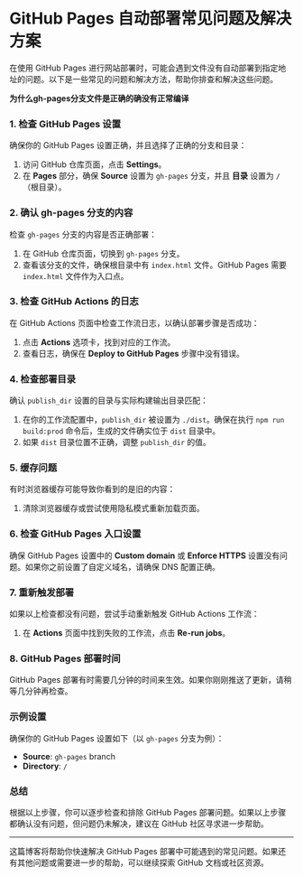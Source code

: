 # GitHub Pages 自动部署常见问题及解决方案

在使用 GitHub Pages 进行网站部署时，可能会遇到文件没有自动部署到指定地址的问题。以下是一些常见的问题和解决方法，帮助你排查和解决这些问题。

**为什么gh-pages分支文件是正确的确没有正常编译**

### 1. 检查 GitHub Pages 设置

确保你的 GitHub Pages 设置正确，并且选择了正确的分支和目录：

1. 访问 GitHub 仓库页面，点击 **Settings**。
2. 在 **Pages** 部分，确保 **Source** 设置为 `gh-pages` 分支，并且 **目录** 设置为 `/`（根目录）。

### 2. 确认 gh-pages 分支的内容

检查 `gh-pages` 分支的内容是否正确部署：

1. 在 GitHub 仓库页面，切换到 `gh-pages` 分支。
2. 查看该分支的文件，确保根目录中有 `index.html` 文件。GitHub Pages 需要 `index.html` 文件作为入口点。

### 3. 检查 GitHub Actions 的日志

在 GitHub Actions 页面中检查工作流日志，以确认部署步骤是否成功：

1. 点击 **Actions** 选项卡，找到对应的工作流。
2. 查看日志，确保在 **Deploy to GitHub Pages** 步骤中没有错误。

### 4. 检查部署目录

确认 `publish_dir` 设置的目录与实际构建输出目录匹配：

1. 在你的工作流配置中，`publish_dir` 被设置为 `./dist`。确保在执行 `npm run build:prod` 命令后，生成的文件确实位于 `dist` 目录中。
2. 如果 `dist` 目录位置不正确，调整 `publish_dir` 的值。

### 5. 缓存问题

有时浏览器缓存可能导致你看到的是旧的内容：

1. 清除浏览器缓存或尝试使用隐私模式重新加载页面。

### 6. 检查 GitHub Pages 入口设置

确保 GitHub Pages 设置中的 **Custom domain** 或 **Enforce HTTPS** 设置没有问题。如果你之前设置了自定义域名，请确保 DNS 配置正确。

### 7. 重新触发部署

如果以上检查都没有问题，尝试手动重新触发 GitHub Actions 工作流：

1. 在 **Actions** 页面中找到失败的工作流，点击 **Re-run jobs**。

### 8. GitHub Pages 部署时间

GitHub Pages 部署有时需要几分钟的时间来生效。如果你刚刚推送了更新，请稍等几分钟再检查。

### 示例设置

确保你的 GitHub Pages 设置如下（以 `gh-pages` 分支为例）：

- **Source**: `gh-pages` branch
- **Directory**: `/`

### 总结

根据以上步骤，你可以逐步检查和排除 GitHub Pages 部署问题。如果以上步骤都确认没有问题，但问题仍未解决，建议在 GitHub 社区寻求进一步帮助。

---

这篇博客将帮助你快速解决 GitHub Pages 部署中可能遇到的常见问题。如果还有其他问题或需要进一步的帮助，可以继续探索 GitHub 文档或社区资源。